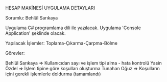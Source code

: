 
HESAP MAKİNESİ UYGULAMA DETAYLARI

Sorumlu: Behlül Sarıkaya

Uygulama C# programlama dili ile yazılacak.
Uygulama 'Console Application' şeklinde olacak.

Yapılacak İşlemler:
Toplama-Çıkarma-Çarpma-Bölme


Görevler:

Behlül Sarıkaya => Kullanıcıdan sayı ve işlem tipi alma - hata kontrolü
Yasin Özdel => İşlem tipine göre koşulları oluşturma
Tunahan Oğuz => Koşulların içini gerekli işlemlerle doldurma (tamamlandı)
